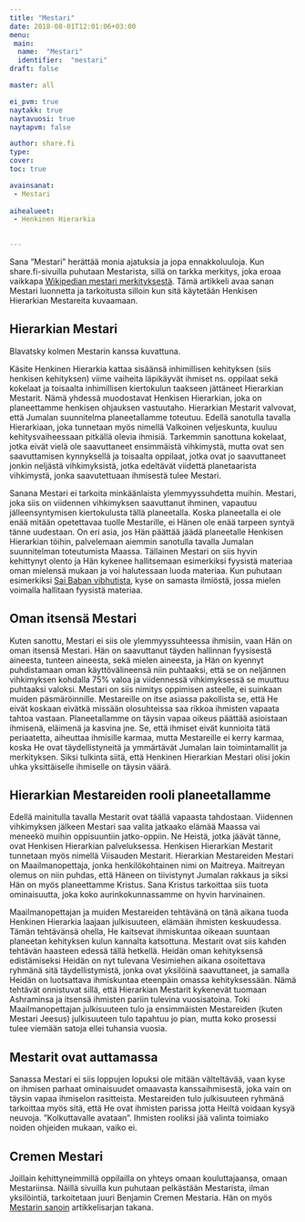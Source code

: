 ```yaml
---
title: "Mestari"
date: 2018-08-01T12:01:06+03:00
menu:
 main:
  name:  "Mestari"
  identifier:  "mestari"
draft: false

master: all

ei_pvm: true
naytakk: true
naytavuosi: true
naytapvm: false

author: share.fi
type: 
cover:
toc: true

avainsanat:
 - Mestari
 
aihealueet:
 - Henkinen Hierarkia
 

---
```



<p class="alustus">Sana &#8221;Mestari&#8221; herättää monia ajatuksia ja jopa ennakkoluuloja. Kun share.fi-sivuilla puhutaan Mestarista, sillä on tarkka merkitys, joka eroaa vaikkapa <a href="https://fi.wikipedia.org/wiki/Mestari" target="_blank" rel="nofollow" class="external">Wikipedian mestari merkityksestä</a>. Tämä artikkeli avaa sanan Mestari luonnetta ja tarkoitusta silloin kun sitä käytetään Henkisen Hierarkian Mestareita kuvaamaan.</p>
<h2>Hierarkian Mestari</h2>
<p class="alignright"><img class="Sirv" data-src="https://sharefi-cdn.sirv.com/share.fi/blavatsky-mestarit.jpg" /><br />Blavatsky kolmen Mestarin kanssa kuvattuna.</p>

<p>Käsite Henkinen Hierarkia kattaa sisäänsä inhimillisen kehityksen (siis henkisen kehityksen) viime vaiheita läpikäyvät ihmiset ns. oppilaat sekä kokelaat ja toisaalta inhimillisen kiertokulun taakseen jättäneet Hierarkian Mestarit. Nämä yhdessä muodostavat Henkisen Hierarkian, joka on planeettamme henkisen ohjauksen vastuutaho. Hierarkian Mestarit valvovat, että Jumalan suunnitelma planeetallamme toteutuu. Edellä sanotulla tavalla Hierarkiaan, joka tunnetaan myös nimellä Valkoinen veljeskunta, kuuluu kehitysvaiheessaan pitkällä olevia ihmisiä. Tarkemmin sanottuna kokelaat, jotka eivät vielä ole saavuttaneet ensimmäistä vihkimystä, mutta ovat sen saavuttamisen kynnyksellä ja toisaalta oppilaat, jotka ovat jo saavuttaneet jonkin neljästä vihkimyksistä, jotka edeltävät viidettä planetaarista vihkimystä, jonka saavutettuaan ihmisestä tulee Mestari.</p>
<p>Sanana Mestari ei tarkoita minkäänlaista ylemmyyssuhdetta muihin. Mestari, joka siis on viidennen vihkimyksen saavuttanut ihminen, vapautuu jälleensyntymisen kiertokulusta tällä planeetalla. Koska planeetalla ei ole enää mitään opetettavaa tuolle Mestarille, ei Hänen ole enää tarpeen syntyä tänne uudestaan. On eri asia, jos Hän päättää jäädä planeetalle Henkisen Hierarkian töihin, palvelemaan aiemmin sanotulla tavalla Jumalan suunnitelman toteutumista Maassa. Tällainen Mestari on siis hyvin kehittynyt olento ja Hän kykenee hallitsemaan esimerkiksi fyysistä materiaa oman mielensä mukaan ja voi halutessaan luoda materiaa. Kun puhutaan esimerkiksi <a title="Sri Sathya Sai Baba, 1926–2011" href="/sri-sathya-sai-baba-1926%e2%80%932011" target="_blank">Sai Baban vibhutista</a>, kyse on samasta ilmiöstä, jossa mielen voimalla hallitaan fyysistä materiaa.</p>
<h2>Oman itsensä Mestari</h2>
<p>Kuten sanottu, Mestari ei siis ole ylemmyyssuhteessa ihmisiin, vaan Hän on oman itsensä Mestari. Hän on saavuttanut täyden hallinnan fyysisestä aineesta, tunteen aineesta, sekä mielen aineesta, ja Hän on kyennyt puhdistamaan oman käyttövälineensä niin puhtaaksi, että se on neljännen vihkimyksen kohdalla 75% valoa ja viidennessä vihkimyksessä se muuttuu puhtaaksi valoksi. Mestari on siis nimitys oppimisen asteelle, ei suinkaan muiden päsmäröinnille. Mestareille on itse asiassa pakollista se, että He eivät koskaan eivätkä missään olosuhteissa saa rikkoa ihmisten vapaata tahtoa vastaan. Planeetallamme on täysin vapaa oikeus päättää asioistaan ihmisenä, eläimenä ja kasvina jne. Se, että ihmiset eivät kunnioita tätä periaatetta, aiheuttaa ihmisille karmaa, mutta Mestareille ei kerry karmaa, koska He ovat täydellistyneitä ja ymmärtävät Jumalan lain toimintamallit ja merkityksen. Siksi tulkinta siitä, että Henkinen Hierarkian Mestari olisi jokin uhka yksittäiselle ihmiselle on täysin väärä.</p>
<h2>Hierarkian Mestareiden rooli planeetallamme</h2>
<p>Edellä mainitulla tavalla Mestarit ovat täällä vapaasta tahdostaan. Viidennen vihkimyksen jälkeen Mestari saa valita jatkaako elämää Maassa vai meneekö muihin oppisuuntiin jatko-oppiin. Ne Heistä, jotka jäävät tänne, ovat Henkisen Hierarkian palveluksessa. Henkisen Hierarkian Mestarit tunnetaan myös nimellä Viisauden Mestarit. Hierarkian Mestareiden Mestari on Maailmanopettaja, jonka henkilökohtainen nimi on Maitreya. Maitreyan olemus on niin puhdas, että Häneen on tiivistynyt Jumalan rakkaus ja siksi Hän on myös planeettamme Kristus. Sana Kristus tarkoittaa siis tuota ominaisuutta, joka koko aurinkokunnassamme on hyvin harvinainen.</p>
<p>Maailmanopettajan ja muiden Mestareiden tehtävänä on tänä aikana tuoda Henkinen Hierarkia laajaan julkisuuteen, elämään ihmisten keskuudessa. Tämän tehtävänsä ohella, He kaitsevat ihmiskuntaa oikeaan suuntaan planeetan kehityksen kulun kannalta katsottuna. Mestarit ovat siis kahden tehtävän haasteen edessä tällä hetkellä. Heidän oman kehityksensä edistämiseksi Heidän on nyt tulevana Vesimiehen aikana osoitettava ryhmänä sitä täydellistymistä, jonka ovat yksilöinä saavuttaneet, ja samalla Heidän on luotsattava ihmiskuntaa eteenpäin omassa kehityksessään. Nämä tehtävät onnistuvat sillä, että Hierarkian Mestarit kykenevät tuomaan Ashraminsa ja itsensä ihmisten pariin tulevina vuosisatoina. Toki Maailmanopettajan julkisuuteen tulo ja ensimmäisten Mestareiden (kuten Mestari Jeesus) julkisuuteen tulo tapahtuu jo pian, mutta koko prosessi tulee viemään satoja ellei tuhansia vuosia.</p>
<h2>Mestarit ovat auttamassa</h2>
<p>Sanassa Mestari ei siis loppujen lopuksi ole mitään välteltävää, vaan kyse on ihmisen parhaat ominaisuudet omaavasta kanssaihmisestä, joka vain on täysin vapaa ihmiselon rasitteista. Mestareiden tulo julkisuuteen ryhmänä tarkoittaa myös sitä, että He ovat ihmisten parissa jotta Heiltä voidaan kysyä neuvoja. &#8221;Kolkuttavalle avataan&#8221;. Ihmisten rooliksi jää valinta toimiako noiden ohjeiden mukaan, vaiko ei.</p>
<h2>Cremen Mestari</h2>
<p>Joillain kehittyneimmillä oppilailla on yhteys omaan kouluttajaansa, omaan Mestariinsa. Näillä sivuilla kun puhutaan pelkästään Mestarista, ilman yksilöintiä, tarkoitetaan juuri Benjamin Cremen Mestaria. Hän on myös <a href="/mestarin-sanoin">Mestarin sanoin</a> artikkelisarjan takana.</p>

